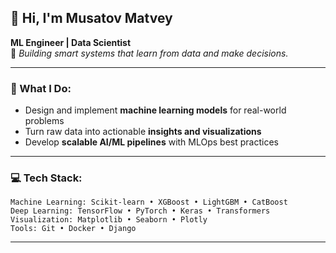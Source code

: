 ## 👋 Hi, I'm Musatov Matvey  
**ML Engineer | Data Scientist**  
🔧 *Building smart systems that learn from data and make decisions.*

---

### 🧠 What I Do:
- Design and implement **machine learning models** for real-world problems
- Turn raw data into actionable **insights and visualizations**
- Develop **scalable AI/ML pipelines** with MLOps best practices

---

### 💻 Tech Stack:

```plaintext
Machine Learning: Scikit-learn • XGBoost • LightGBM • CatBoost
Deep Learning: TensorFlow • PyTorch • Keras • Transformers
Visualization: Matplotlib • Seaborn • Plotly 
Tools: Git • Docker • Django
```

---
